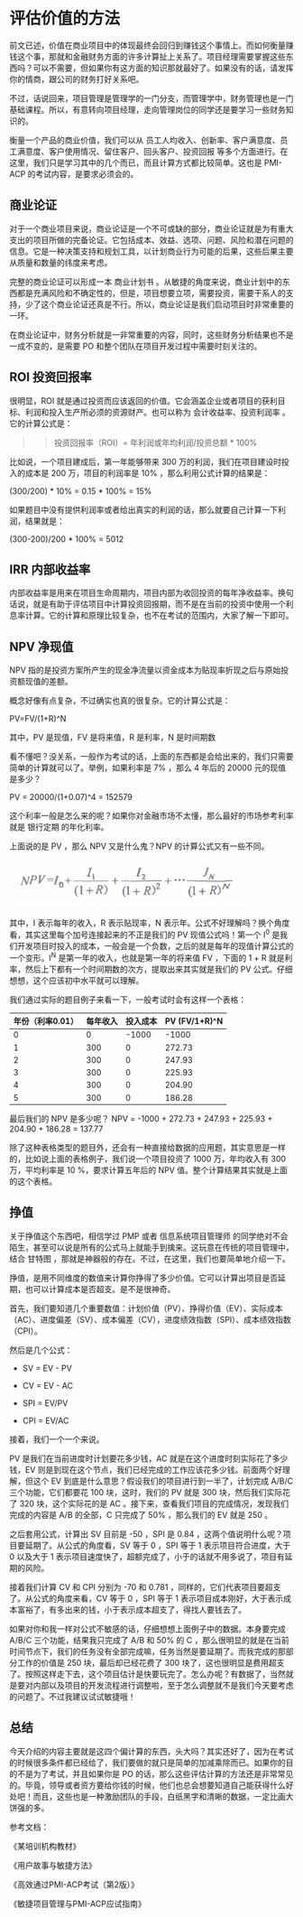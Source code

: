 # 评估价值的方法

前文已述，价值在商业项目中的体现最终会回归到赚钱这个事情上。而如何衡量赚钱这个事，那就和金融财务方面的许多计算扯上关系了。项目经理需要掌握这些东西吗？可以不需要，但如果你有这方面的知识那就最好了。如果没有的话，请发挥你的情商，跟公司的财务打好关系吧。

不过，话说回来，项目管理是管理学的一门分支，而管理学中，财务管理也是一门基础课程。所以，有意转向项目经理，走向管理岗位的同学还是要学习一些财务知识的。

衡量一个产品的商业价值，我们可以从 员工人均收入、创新率、客户满意度、员工满意度、客户使用情况、留住客户、回头客户、投资回报 等多个方面进行。在这里，我们只是学习其中的几个而已，而且计算方式都比较简单。这也是 PMI-ACP 的考试内容，是要求必须会的。

## 商业论证

对于一个商业项目来说，商业论证是一个不可或缺的部分，商业论证就是为有重大支出的项目所做的完备论证。它包括成本、效益、选项、问题、风险和潜在问题的信息。它是一种决策支持和规划工具，以计划商业行为可能的后果，这些后果主要从质量和数量的纬度来考虑。

完整的商业论证可以形成一本 商业计划书 。从敏捷的角度来说，商业计划中的东西都是充满风险和不确定性的，但是，项目想要立项，需要投资，需要干系人的支持，少了这个商业论证还真是不行。所以，商业论证是我们启动项目时非常重要的一环。

在商业论证中，财务分析就是一非常重要的内容，同时，这些财务分析结果也不是一成不变的，是需要 PO 和整个团队在项目开发过程中需要时刻关注的。

## ROI 投资回报率

很明显，ROI 就是通过投资而应该返回的价值。它会涵盖企业或者项目的获利目标、利润和投入生产所必须的资源财产。也可以称为 会计收益率、投资利润率 。它的计算公式是：

>> 投资回报率（ROI）= 年利润或年均利润/投资总额 * 100%

比如说，一个项目建成后，第一年能够带来 300 万的利润，我们在项目建设时投入的成本是 200 万，项目的利润率是 10% ，那么利用公式计算的结果是：

(300/200) * 10% = 0.15 * 100% = 15%

如果题目中没有提供利润率或者给出真实的利润的话，那么就要自己计算一下利润，结果就是：

(300-200)/200 * 100% = 5012

## IRR 内部收益率

内部收益率是用来在项目生命周期内，项目内部为收回投资的每年净收益率。换句话说，就是有助于评估项目中计算投资回报期，而不是在当前的投资中使用一个利息率计算。它的计算和原理比较复杂，也不在考试的范围内，大家了解一下即可。

## NPV 净现值

NPV 指的是投资方案所产生的现金净流量以资金成本为贴现率折现之后与原始投资额现值的差额。

概念好像有点复杂，不过确实也真的很复杂。它的计算公式是：

PV=FV/(1+R)^N

其中，PV 是现值，FV 是将来值，R 是利率，N 是时间期数

看不懂吧？没关系，一般作为考试的话，上面的东西都是会给出来的，我们只需要简单的计算就可以了。举例，如果利率是 7% ，那么 4 年后的 20000 元的现值是多少？

PV = 20000/(1+0.07)^4 = 152579

这个利率一般是怎么来的呢？如果你对金融市场不太懂，那么最好的市场参考利率就是 银行定期 的年化利率。

上面说的是 PV ，那么 NPV 又是什么鬼？NPV 的计算公式又有一些不同。

![./img/312.png](./img/312.png)

其中，I 表示每年的收入，R 表示贴现率，N 表示年。公式不好理解吗？换个角度看，其实这里每个加号连接起来的不正是我们的 PV 现值公式吗！第一个 I<sup>0</sup> 是我们开发项目时投入的成本，一般会是一个负数，之后的就是每年的现值计算公式的一个变形。I<sup>N</sup> 是第一年的收入，也就是第一年的将来值 FV ，下面的 1 + R 就是利率，然后上下都有一个时间期数的次方，提取出来其实就是我们的 PV 公式。仔细想想，这个应该初中水平就可以理解。

我们通过实际的题目例子来看一下，一般考试时会有这样一个表格：

|  年份（利率0.01）   | 每年收入  | 投入成本 | PV (FV/1+R)^N |
|  ----  | ----  | ----  | ----  |
| 0  | 0 | -1000 | -1000 |  
| 1  | 300 | 0 | 272.73 |
| 2  | 300 | 0 | 247.93 |
| 3  | 300 | 0 | 225.93 |
| 4  | 300 | 0 | 204.90 |
| 5  | 300 | 0 | 186.28 |

最后我们的 NPV 是多少呢？ NPV = -1000 + 272.73 +  247.93 +  225.93 + 204.90 + 186.28 = 137.77

除了这种表格类型的题目外，还会有一种直接给数据的应用题，其实意思是一样的，比如说上面的表格例子，我们说一个项目投资了 1000 万，年均收入有 300 万，平均利率是 10 %，要求计算五年后的 NPV 值。整个计算结果其实就是上面的这个表格。

## 挣值

关于挣值这个东西吧，相信学过 PMP 或者 信息系统项目管理师 的同学绝对不会陌生，甚至可以说是所有的公式马上就能手到擒来。这玩意在传统的项目管理中，结合 甘特图 ，那就是神器般的存在。不过，在这里，我们也要简单地介绍一下。

挣值，是用不同维度的数值来计算你挣得了多少价值。它可以计算出项目是否延期，也可以计算成本是否超支。是不是很神奇。

首先，我们要知道几个重要数值：计划价值（PV）、挣得价值（EV）、实际成本（AC）、进度偏差（SV）、成本偏差（CV），进度绩效指数（SPI）、成本绩效指数（CPI）。

然后是几个公式：

- SV = EV - PV

- CV = EV - AC

- SPI = EV/PV

- CPI = EV/AC

接着，我们一个一个来说。

PV 是我们在当前进度时计划要花多少钱，AC 就是在这个进度时刻实际花了多少钱，EV 则是到现在这个节点，我们已经完成的工作应该花多少钱。前面两个好理解，但这个 EV 到底是什么意思？假设我们的项目进行到一半了，计划完成 A/B/C 三个功能，它们都要花 100 块，这时，我们的 PV 就是 300 块，然后我们实际花了 320 块，这个实际花的是 AC 。接下来，查看我们项目的完成情况，发现我们完成的内容是 A/B 的全部，C 只完成了 50% ，那么我们的 EV 就是 250 。

之后套用公式，计算出 SV 目前是 -50 ，SPI 是 0.84 ，这两个值说明什么呢？项目要延期了。从公式的角度看，SV 等于 0 ，SPI 等于 1 表示项目符合进度，大于 0 以及大于 1 表示项目速度快了，超额完成了，小于的话就不用多说了，项目有延期的风险。

接着我们计算 CV 和 CPI 分别为 -70 和 0.781 ，同样的，它们代表项目要超支了。从公式的角度来看，CV 等于 0 ，SPI 等于 1 表示项目成本刚好，大于表示成本富裕了，有多出来的钱，小于表示成本超支了，得找人要钱去了。

如果对你和我一样对公式不敏感的话，仔细想想上面例子中的数据。本身要完成 A/B/C 三个功能，结果我只完成了 A/B 和 50% 的 C ，那么很明显的就是在当前时间节点下，我们的任务没有全部完成嘛，任务当然是要延期了。而我完成的那部分工作的价值是 250 块，最后却已经花费了 300 块了，这也很明显是费用超支了。按照这样走下去，这个项目估计是快要玩完了。怎么办呢？有数据了，当然就是要对内部以及项目的开发流程进行调整啦，至于怎么调整就不是我们今天要考虑的问题了。不过我建议试试敏捷哦！

## 总结

今天介绍的内容主要就是这四个偏计算的东西，头大吗？其实还好了，因为在考试的时候很多条件都已经给了，我们要做的就只是简单的加减乘除而已。如果你的目的不是为了考试，并且如果你是 PO 的话，那么这些评估计算的方法还是非常常见的。毕竟，领导或者资方要给你钱的时候，他们也总会想要知道自己能获得什么好处吧！而且，这些也是一种激励团队的手段，白纸黑字和清晰的数据，一定比画大饼强的多。

参考文档：

《某培训机构教材》

《用户故事与敏捷方法》

《高效通过PMI-ACP考试（第2版）》

《敏捷项目管理与PMI-ACP应试指南》


